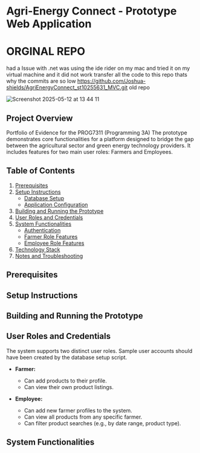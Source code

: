 # Agri-Energy Connect - Prototype Web Application

# ORGINAL REPO 
had a Issue with .net was using the ide rider on my mac and tried it on my virtual machine and it did not work transfer all the code to this repo thats why the commits are so low 
https://github.com/Joshua-shields/AgriEnergyConnect_st10255631_MVC.git old repo 

![Screenshot 2025-05-12 at 13 44 11](https://github.com/user-attachments/assets/76d52350-9383-4f5c-b4f1-6827fbb64bbd)




## Project Overview

Portfolio of Evidence for the PROG7311 (Programming 3A) 
The prototype demonstrates core functionalities for a platform designed to bridge the gap between the agricultural sector and green energy technology providers. It includes features for two main user roles: Farmers and Employees.

## Table of Contents

1.  [Prerequisites](#prerequisites)
2.  [Setup Instructions](#setup-instructions)
    *   [Database Setup](#database-setup)
    *   [Application Configuration](#application-configuration)
3.  [Building and Running the Prototype](#building-and-running-the-prototype)
4.  [User Roles and Credentials](#user-roles-and-credentials)
5.  [System Functionalities](#system-functionalities)
    *   [Authentication](#authentication)
    *   [Farmer Role Features](#farmer-role-features)
    *   [Employee Role Features](#employee-role-features)
6.  [Technology Stack](#technology-stack)
7.  [Notes and Troubleshooting](#notes-and-troubleshooting)

## Prerequisites


## Setup Instructions


## Building and Running the Prototype


## User Roles and Credentials

The system supports two distinct user roles. Sample user accounts should have been created by the database setup script.

*   **Farmer:**
    *   Can add products to their profile.
    *   Can view their own product listings.
  
*   **Employee:**
    *   Can add new farmer profiles to the system.
    *   Can view all products from any specific farmer.
    *   Can filter product searches (e.g., by date range, product type).

## System Functionalities


